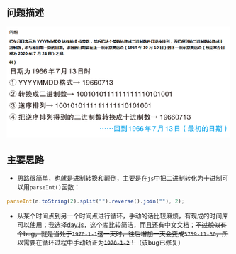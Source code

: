 ## 问题描述

![question](p1.png)

## 主要思路

- 思路很简单，也就是进制转换和颠倒，主要是在`js`中把二进制转化为十进制可以用`parseInt()`函数：

```js
parseInt(n.toString(2).split("").reverse().join(""), 2);
```

- 从某个时间点到另一个时间点进行循环，手动的话比较麻烦，有现成的时间库可以使用；我选择[day.js](https://github.com/xx45/dayjs)，这个库比较简洁，而且还有中文文档；~~不过貌似有个bug，就是当处于`1970-1-1`这一天时，往后增加一天会变成`5759-11-30`，所以需要在循环过程中手动矫正为`1970-1-2`！~~（该bug已修复）
